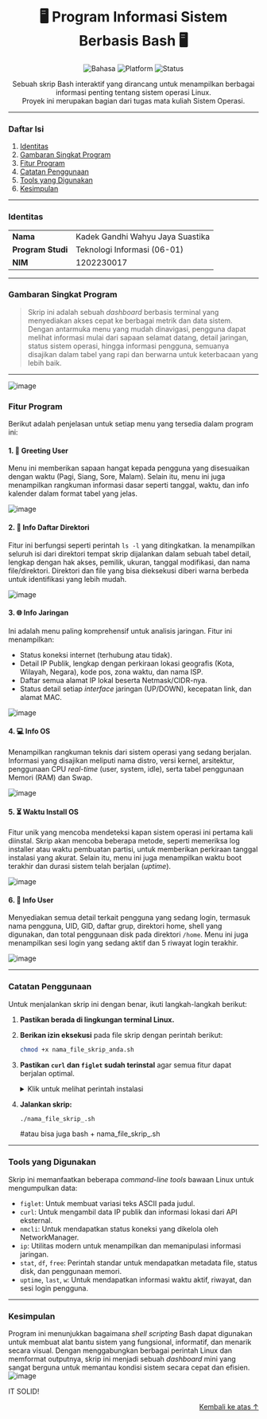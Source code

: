 <h1 align="center">
  🖥️ Program Informasi Sistem Berbasis Bash 🖥️
</h1>

<p align="center">
  <img src="https://img.shields.io/badge/language-Bash-blue.svg" alt="Bahasa">
  <img src="https://img.shields.io/badge/platform-Linux-yellow.svg" alt="Platform">
  <img src="https://img.shields.io/badge/status-Selesai-brightgreen" alt="Status">
</p>

<p align="center">
  Sebuah skrip Bash interaktif yang dirancang untuk menampilkan berbagai informasi penting tentang sistem operasi Linux. 
  <br />
  Proyek ini merupakan bagian dari tugas mata kuliah Sistem Operasi.
</p>

---

### **Daftar Isi**

1. [Identitas](#identitas-zap)
2. [Gambaran Singkat Program](#gambaran-singkat-program-mag)
3. [Fitur Program](#fitur-program-rocket)
4. [Catatan Penggunaan](#catatan-penggunaan-warning)
5. [Tools yang Digunakan](#tools-yang-digunakan-hammer_and_wrench)
6. [Kesimpulan](#kesimpulan-memo)

---

### **Identitas** <a name="identitas-zap"></a>

|                 |                                             |
| --------------- | ------------------------------------------- |
| **Nama** | Kadek Gandhi Wahyu Jaya Suastika            |
| **Program Studi** | Teknologi Informasi (06-01)                 |
| **NIM** | 1202230017                                  |

---

### **Gambaran Singkat Program** <a name="gambaran-singkat-program-mag"></a>

> Skrip ini adalah sebuah *dashboard* berbasis terminal yang menyediakan akses cepat ke berbagai metrik dan data sistem. Dengan antarmuka menu yang mudah dinavigasi, pengguna dapat melihat informasi mulai dari sapaan selamat datang, detail jaringan, status sistem operasi, hingga informasi pengguna, semuanya disajikan dalam tabel yang rapi dan berwarna untuk keterbacaan yang lebih baik.

---
![image](https://github.com/user-attachments/assets/ba7e2bf7-3e16-43f0-bd7c-da628f5f9c95)


### **Fitur Program** <a name="fitur-program-rocket"></a>

Berikut adalah penjelasan untuk setiap menu yang tersedia dalam program ini:

#### **1. 👋 Greeting User**
Menu ini memberikan sapaan hangat kepada pengguna yang disesuaikan dengan waktu (Pagi, Siang, Sore, Malam). Selain itu, menu ini juga menampilkan rangkuman informasi dasar seperti tanggal, waktu, dan info kalender dalam format tabel yang jelas.

![image](https://github.com/user-attachments/assets/98e91cd7-9113-4738-a7f3-3695245b8114)



#### **2. 📁 Info Daftar Direktori**
Fitur ini berfungsi seperti perintah `ls -l` yang ditingkatkan. Ia menampilkan seluruh isi dari direktori tempat skrip dijalankan dalam sebuah tabel detail, lengkap dengan hak akses, pemilik, ukuran, tanggal modifikasi, dan nama file/direktori. Direktori dan file yang bisa dieksekusi diberi warna berbeda untuk identifikasi yang lebih mudah.

![image](https://github.com/user-attachments/assets/ae7d9e0d-53ea-4258-9688-c707522288f5)


#### **3. 🌐 Info Jaringan**
Ini adalah menu paling komprehensif untuk analisis jaringan. Fitur ini menampilkan:
* Status koneksi internet (terhubung atau tidak).
* Detail IP Publik, lengkap dengan perkiraan lokasi geografis (Kota, Wilayah, Negara), kode pos, zona waktu, dan nama ISP.
* Daftar semua alamat IP lokal beserta Netmask/CIDR-nya.
* Status detail setiap *interface* jaringan (UP/DOWN), kecepatan link, dan alamat MAC.

![image](https://github.com/user-attachments/assets/e9557d8f-d6b5-400d-938e-9805b35c3179)


#### **4. 💻 Info OS**
Menampilkan rangkuman teknis dari sistem operasi yang sedang berjalan. Informasi yang disajikan meliputi nama distro, versi kernel, arsitektur, penggunaan CPU *real-time* (user, system, idle), serta tabel penggunaan Memori (RAM) dan Swap.

![image](https://github.com/user-attachments/assets/60d52ffd-416b-4cfd-ba21-b883612f6e13)

#### **5. ⏳ Waktu Install OS**
Fitur unik yang mencoba mendeteksi kapan sistem operasi ini pertama kali diinstal. Skrip akan mencoba beberapa metode, seperti memeriksa log installer atau waktu pembuatan partisi, untuk memberikan perkiraan tanggal instalasi yang akurat. Selain itu, menu ini juga menampilkan waktu boot terakhir dan durasi sistem telah berjalan (*uptime*).

![image](https://github.com/user-attachments/assets/8b90ffaf-dc6d-4102-8841-217773005e65)

#### **6. 👤 Info User**
Menyediakan semua detail terkait pengguna yang sedang login, termasuk nama pengguna, UID, GID, daftar grup, direktori home, shell yang digunakan, dan total penggunaan disk pada direktori `/home`. Menu ini juga menampilkan sesi login yang sedang aktif dan 5 riwayat login terakhir.

![image](https://github.com/user-attachments/assets/3739c4a3-5c8b-49b5-ba0e-142a2e8f3166)

---

### **Catatan Penggunaan** <a name="catatan-penggunaan-warning"></a>

Untuk menjalankan skrip ini dengan benar, ikuti langkah-langkah berikut:

1.  **Pastikan berada di lingkungan terminal Linux.**
2.  **Berikan izin eksekusi** pada file skrip dengan perintah berikut:
    ```bash
    chmod +x nama_file_skrip_anda.sh
    ```
3.  **Pastikan `curl` dan `figlet` sudah terinstal** agar semua fitur dapat berjalan optimal.
    <details>
    <summary>Klik untuk melihat perintah instalasi</summary>
    
    ```bash
    # Untuk sistem berbasis Debian/Ubuntu
    sudo apt update && sudo apt install curl figlet

    # Untuk sistem berbasis Fedora/CentOS
    sudo dnf install curl figlet
    ```
    </details>

4.  **Jalankan skrip:**
    ```bash
    ./nama_file_skrip_.sh
    ```
    #atau bisa juga
    bash + nama_file_skrip_.sh
---

### **Tools yang Digunakan** <a name="tools-yang-digunakan-hammer_and_wrench"></a>

Skrip ini memanfaatkan beberapa *command-line tools* bawaan Linux untuk mengumpulkan data:

* `figlet`: Untuk membuat variasi teks ASCII pada judul.
* `curl`: Untuk mengambil data IP publik dan informasi lokasi dari API eksternal.
* `nmcli`: Untuk mendapatkan status koneksi yang dikelola oleh NetworkManager.
* `ip`: Utilitas modern untuk menampilkan dan memanipulasi informasi jaringan.
* `stat`, `df`, `free`: Perintah standar untuk mendapatkan metadata file, status disk, dan penggunaan memori.
* `uptime`, `last`, `w`: Untuk mendapatkan informasi waktu aktif, riwayat, dan sesi login pengguna.

---

### **Kesimpulan** <a name="kesimpulan-memo"></a>

Program ini menunjukkan bagaimana *shell scripting* Bash dapat digunakan untuk membuat alat bantu sistem yang fungsional, informatif, dan menarik secara visual. Dengan menggabungkan berbagai perintah Linux dan memformat outputnya, skrip ini menjadi sebuah *dashboard* mini yang sangat berguna untuk memantau kondisi sistem secara cepat dan efisien.
![image](https://github.com/user-attachments/assets/cd54b3c8-317c-4d49-bae7-859ad9f7aeaa)


IT SOLID!

<p align="right"><a href="#top">Kembali ke atas ↑</a></p>
